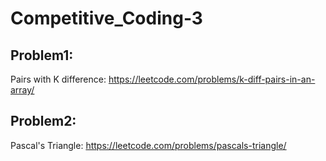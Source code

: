 # Competitive_Coding-3

## Problem1:

Pairs with K difference: https://leetcode.com/problems/k-diff-pairs-in-an-array/


## Problem2:

Pascal's Triangle: https://leetcode.com/problems/pascals-triangle/
